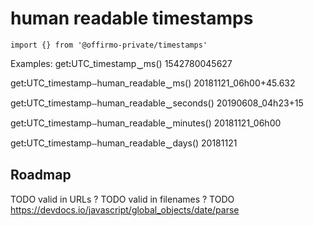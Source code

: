 # human readable timestamps

`import {} from '@offirmo-private/timestamps'`

Examples:
getꓽUTC_timestamp‿ms()
1542780045627

getꓽUTC_timestampⵧhuman_readable‿ms()
20181121_06h00+45.632

getꓽUTC_timestampⵧhuman_readable‿seconds()
20190608_04h23+15

getꓽUTC_timestampⵧhuman_readable‿minutes()
20181121_06h00

getꓽUTC_timestampⵧhuman_readable‿days()
20181121

## Roadmap
TODO valid in URLs ?
TODO valid in filenames ?
TODO https://devdocs.io/javascript/global_objects/date/parse
